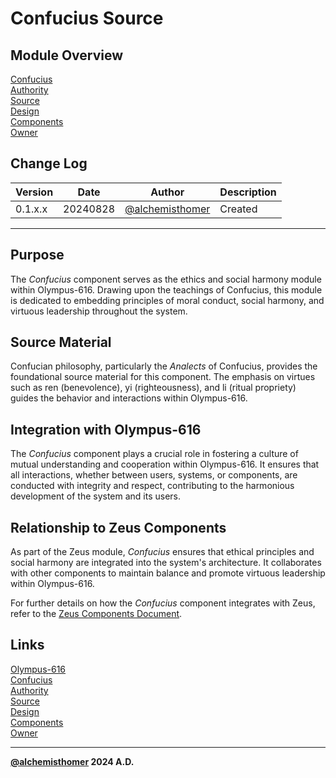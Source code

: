 # Confucius Source

## Module Overview
[Confucius](README.md)  
[Authority](../zeus/zeus.components.md)  
[Source](confucius.source.md)  
[Design](confucius.design.md)  
[Components](confucius.components.md)  
[Owner](https://github.com/alchemisthomer)  

## Change Log

| Version   | Date       | Author                                                   | Description   |
|-----------|------------|----------------------------------------------------------|---------------|
| 0.1.x.x   | 20240828   | [@alchemisthomer](https://github.com/alchemisthomer)     | Created       

---

## Purpose

The *Confucius* component serves as the ethics and social harmony module within Olympus-616. Drawing upon the teachings of Confucius, this module is dedicated to embedding principles of moral conduct, social harmony, and virtuous leadership throughout the system.

## Source Material

Confucian philosophy, particularly the *Analects* of Confucius, provides the foundational source material for this component. The emphasis on virtues such as ren (benevolence), yi (righteousness), and li (ritual propriety) guides the behavior and interactions within Olympus-616.

## Integration with Olympus-616

The *Confucius* component plays a crucial role in fostering a culture of mutual understanding and cooperation within Olympus-616. It ensures that all interactions, whether between users, systems, or components, are conducted with integrity and respect, contributing to the harmonious development of the system and its users.

## Relationship to Zeus Components

As part of the Zeus module, *Confucius* ensures that ethical principles and social harmony are integrated into the system's architecture. It collaborates with other components to maintain balance and promote virtuous leadership within Olympus-616.

For further details on how the *Confucius* component integrates with Zeus, refer to the [Zeus Components Document](../zeus/zeus.components.md).

## Links
[Olympus-616](../../README.md)  
[Confucius](README.md)  
[Authority](https://github.com/alchemisthomer)  
[Source](confucius.source.md)  
[Design](confucius.design.md)  
[Components](confucius.components.md)  
[Owner](https://github.com/alchemisthomer)
***
**[@alchemisthomer](https://github.com/alchemisthomer)
2024 A.D.**
